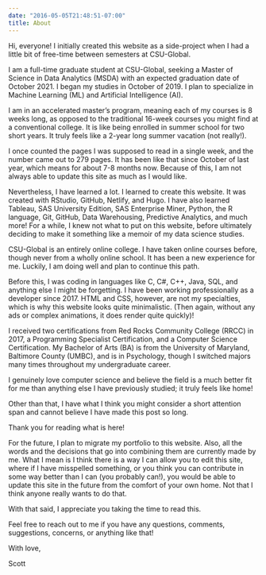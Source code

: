 ```yaml
---
date: "2016-05-05T21:48:51-07:00"
title: About
---
```


Hi, everyone! I initially created this website as a side-project when I had a little bit of free-time between semesters at CSU-Global.

I am a full-time graduate student at CSU-Global, seeking a Master of Science in Data Analytics (MSDA) with an expected graduation date of October 2021.  I began my studies in October of 2019.  I plan to specialize in Machine Learning (ML) and Artificial Intelligence (AI).

I am in an accelerated master’s program, meaning each of my courses is 8 weeks long, as opposed to the traditional 16-week courses you might find at a conventional college.  It is like being enrolled in summer school for two short years.  It truly feels like a 2-year long summer vacation (not really!).

I once counted the pages I was supposed to read in a single week, and the number came out to 279 pages.  It has been like that since October of last year, which means for about 7-8 months now.  Because of this, I am not always able to update this site as much as I would like.

Nevertheless, I have learned a lot.  I learned to create this website.  It was created with RStudio, GitHub, Netlify, and Hugo.  I have also learned Tableau, SAS University Edition, SAS Enterprise Miner, Python, the R language, Git, GitHub, Data Warehousing, Predictive Analytics, and much more! For a while, I knew not what to put on this website, before ultimately deciding to make it something like a memoir of my data science studies.

CSU-Global is an entirely online college.  I have taken online courses before, though never from a wholly online school.  It has been a new experience for me.  Luckily, I am doing well and plan to continue this path.

Before this, I was coding in languages like C, C#, C++, Java, SQL, and anything else I might be forgetting.  I have been working professionally as a developer since 2017.  HTML and CSS, however, are not my specialties, which is why this website looks quite minimalistic.  (Then again, without any ads or complex animations, it does render quite quickly)!

I received two certifications from Red Rocks Community College (RRCC) in 2017, a Programming Specialist Certification, and a Computer Science Certification.  My Bachelor of Arts (BA) is from the University of Maryland, Baltimore County (UMBC), and is in Psychology, though I switched majors many times throughout my undergraduate career.

I genuinely love computer science and believe the field is a much better fit for me than anything else I have previously studied; it truly feels like home!

Other than that, I have what I think you might consider a short attention span and cannot believe I have made this post so long.

Thank you for reading what is here! 

For the future, I plan to migrate my portfolio to this website.  Also, all the words and the decisions that go into combining them are currently made by me.  What I mean is I think there is a way I can allow you to edit this site, where if I have misspelled something, or you think you can contribute in some way better than I can (you probably can!), you would be able to update this site in the future from the comfort of your own home.  Not that I think anyone really wants to do that.

With that said, I appreciate you taking the time to read this.

Feel free to reach out to me if you have any questions, comments, suggestions, concerns, or anything like that! 

With love,


Scott 
